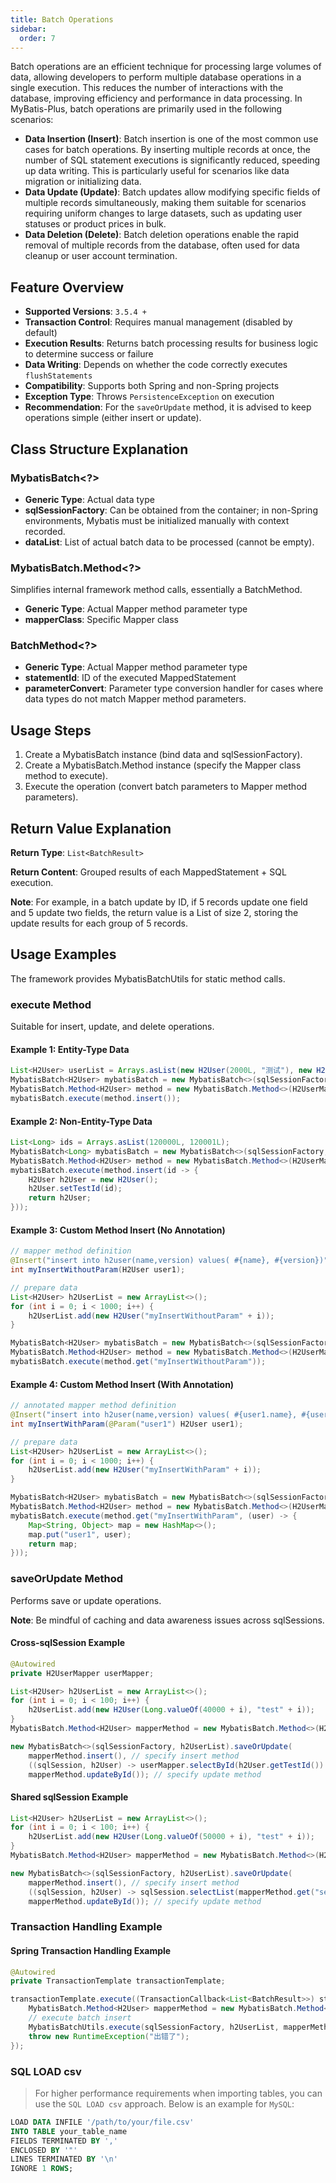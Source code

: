 ```yaml
---
title: Batch Operations
sidebar:
  order: 7
---
```

Batch operations are an efficient technique for processing large volumes of data, allowing developers to perform multiple database operations in a single execution. This reduces the number of interactions with the database, improving efficiency and performance in data processing. In MyBatis-Plus, batch operations are primarily used in the following scenarios:

- **Data Insertion (Insert)**: Batch insertion is one of the most common use cases for batch operations. By inserting multiple records at once, the number of SQL statement executions is significantly reduced, speeding up data writing. This is particularly useful for scenarios like data migration or initializing data.
- **Data Update (Update)**: Batch updates allow modifying specific fields of multiple records simultaneously, making them suitable for scenarios requiring uniform changes to large datasets, such as updating user statuses or product prices in bulk.
- **Data Deletion (Delete)**: Batch deletion operations enable the rapid removal of multiple records from the database, often used for data cleanup or user account termination.

## Feature Overview

- **Supported Versions**: `3.5.4 +`
- **Transaction Control**: Requires manual management (disabled by default)
- **Execution Results**: Returns batch processing results for business logic to determine success or failure
- **Data Writing**: Depends on whether the code correctly executes `flushStatements`
- **Compatibility**: Supports both Spring and non-Spring projects
- **Exception Type**: Throws `PersistenceException` on execution
- **Recommendation**: For the `saveOrUpdate` method, it is advised to keep operations simple (either insert or update).

## Class Structure Explanation

### MybatisBatch<?>

- **Generic Type**: Actual data type
- **sqlSessionFactory**: Can be obtained from the container; in non-Spring environments, Mybatis must be initialized manually with context recorded.
- **dataList**: List of actual batch data to be processed (cannot be empty).

### MybatisBatch.Method<?>

Simplifies internal framework method calls, essentially a BatchMethod.

- **Generic Type**: Actual Mapper method parameter type
- **mapperClass**: Specific Mapper class

### BatchMethod<?>

- **Generic Type**: Actual Mapper method parameter type
- **statementId**: ID of the executed MappedStatement
- **parameterConvert**: Parameter type conversion handler for cases where data types do not match Mapper method parameters.

## Usage Steps

1. Create a MybatisBatch instance (bind data and sqlSessionFactory).
2. Create a MybatisBatch.Method instance (specify the Mapper class method to execute).
3. Execute the operation (convert batch parameters to Mapper method parameters).

## Return Value Explanation

**Return Type**: `List<BatchResult>`

**Return Content**: Grouped results of each MappedStatement + SQL execution.

**Note**: For example, in a batch update by ID, if 5 records update one field and 5 update two fields, the return value is a List of size 2, storing the update results for each group of 5 records.

## Usage Examples

The framework provides MybatisBatchUtils for static method calls.

### execute Method

Suitable for insert, update, and delete operations.

#### Example 1: Entity-Type Data

```java
List<H2User> userList = Arrays.asList(new H2User(2000L, "测试"), new H2User(2001L, "测试"));
MybatisBatch<H2User> mybatisBatch = new MybatisBatch<>(sqlSessionFactory, userList);
MybatisBatch.Method<H2User> method = new MybatisBatch.Method<>(H2UserMapper.class);
mybatisBatch.execute(method.insert());
```

#### Example 2: Non-Entity-Type Data

```java
List<Long> ids = Arrays.asList(120000L, 120001L);
MybatisBatch<Long> mybatisBatch = new MybatisBatch<>(sqlSessionFactory, ids);
MybatisBatch.Method<H2User> method = new MybatisBatch.Method<>(H2UserMapper.class);
mybatisBatch.execute(method.insert(id -> {
    H2User h2User = new H2User();
    h2User.setTestId(id);
    return h2User;
}));
```

#### Example 3: Custom Method Insert (No Annotation)

```java
// mapper method definition
@Insert("insert into h2user(name,version) values( #{name}, #{version})")
int myInsertWithoutParam(H2User user1);

// prepare data
List<H2User> h2UserList = new ArrayList<>();
for (int i = 0; i < 1000; i++) {
    h2UserList.add(new H2User("myInsertWithoutParam" + i));
}

MybatisBatch<H2User> mybatisBatch = new MybatisBatch<>(sqlSessionFactory, h2UserList);
MybatisBatch.Method<H2User> method = new MybatisBatch.Method<>(H2UserMapper.class);
mybatisBatch.execute(method.get("myInsertWithoutParam"));
```

#### Example 4: Custom Method Insert (With Annotation)

```java
// annotated mapper method definition
@Insert("insert into h2user(name,version) values( #{user1.name}, #{user1.version})")
int myInsertWithParam(@Param("user1") H2User user1);

// prepare data
List<H2User> h2UserList = new ArrayList<>();
for (int i = 0; i < 1000; i++) {
    h2UserList.add(new H2User("myInsertWithParam" + i));
}

MybatisBatch<H2User> mybatisBatch = new MybatisBatch<>(sqlSessionFactory, h2UserList);
MybatisBatch.Method<H2User> method = new MybatisBatch.Method<>(H2UserMapper.class);
mybatisBatch.execute(method.get("myInsertWithParam", (user) -> {
    Map<String, Object> map = new HashMap<>();
    map.put("user1", user);
    return map;
}));
```

### saveOrUpdate Method

Performs save or update operations.

**Note**: Be mindful of caching and data awareness issues across sqlSessions.

#### Cross-sqlSession Example

```java
@Autowired
private H2UserMapper userMapper;

List<H2User> h2UserList = new ArrayList<>();
for (int i = 0; i < 100; i++) {
    h2UserList.add(new H2User(Long.valueOf(40000 + i), "test" + i));
}
MybatisBatch.Method<H2User> mapperMethod = new MybatisBatch.Method<>(H2UserMapper.class);

new MybatisBatch<>(sqlSessionFactory, h2UserList).saveOrUpdate(
    mapperMethod.insert(), // specify insert method
    ((sqlSession, h2User) -> userMapper.selectById(h2User.getTestId()) == null), // condition
    mapperMethod.updateById()); // specify update method
```

#### Shared sqlSession Example

```java
List<H2User> h2UserList = new ArrayList<>();
for (int i = 0; i < 100; i++) {
    h2UserList.add(new H2User(Long.valueOf(50000 + i), "test" + i));
}
MybatisBatch.Method<H2User> mapperMethod = new MybatisBatch.Method<>(H2UserMapper.class);

new MybatisBatch<>(sqlSessionFactory, h2UserList).saveOrUpdate(
    mapperMethod.insert(), // specify insert method
    ((sqlSession, h2User) -> sqlSession.selectList(mapperMethod.get("selectById").getStatementId(), h2User.getTestId()).isEmpty()), // condition
    mapperMethod.updateById()); // specify update method
```

### Transaction Handling Example

#### Spring Transaction Handling Example

```java
@Autowired
private TransactionTemplate transactionTemplate;

transactionTemplate.execute((TransactionCallback<List<BatchResult>>) status -> {
    MybatisBatch.Method<H2User> mapperMethod = new MybatisBatch.Method<>(H2UserMapper.class);
    // execute batch insert
    MybatisBatchUtils.execute(sqlSessionFactory, h2UserList, mapperMethod.insert());
    throw new RuntimeException("出错了");
});
```
### SQL LOAD csv

> For higher performance requirements when importing tables, you can use the `SQL LOAD csv` approach. Below is an example for `MySQL`:

```sql
LOAD DATA INFILE '/path/to/your/file.csv'
INTO TABLE your_table_name
FIELDS TERMINATED BY ','
ENCLOSED BY '"'
LINES TERMINATED BY '\n'
IGNORE 1 ROWS;
```
